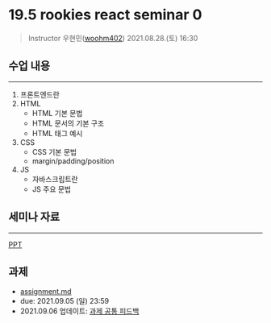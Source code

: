 19.5 rookies react seminar 0
================================

> Instructor 우현민([woohm402](https://github.com/woohm402))
> 2021.08.28.(토) 16:30

## 수업 내용

------------------
1. 프론트엔드란
2. HTML
    - HTML 기본 문법
    - HTML 문서의 기본 구조
    - HTML 태그 예시
3. CSS
    - CSS 기본 문법
    - margin/padding/position
4. JS
    - 자바스크립트란
    - JS 주요 문법

## 세미나 자료

------------------
[PPT](https://docs.google.com/presentation/d/1ThuaIqp7bGk4NL5HUYCeKTcbNF-DjuhRRThiJ0PiQCY/edit?usp=sharing)

## 과제
- [assignment.md](assignment.md)
- due: 2021.09.05 (일) 23:59
- 2021.09.06 업데이트: [과제 공통 피드백](https://github.com/wafflestudio/19.5-rookies/issues/317)